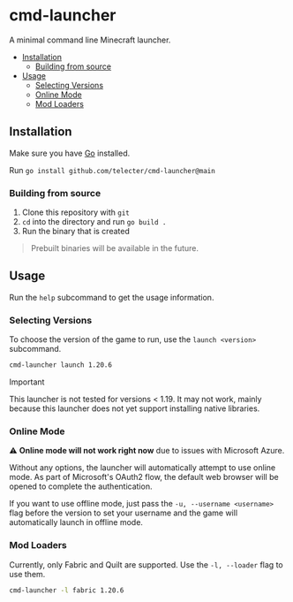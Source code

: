 # cmd-launcher

A minimal command line Minecraft launcher.

- [Installation](#installation)
  - [Building from source](#building-from-source)
- [Usage](#usage)
  - [Selecting Versions](#selecting-versions)
  - [Online Mode](#online-mode)
  - [Mod Loaders](#mod-loaders)

## Installation
Make sure you have [Go](https://go.dev) installed.

Run `go install github.com/telecter/cmd-launcher@main`

### Building from source

1. Clone this repository with `git`
2. `cd` into the directory and run `go build .`
3. Run the binary that is created

> Prebuilt binaries will be available in the future.

## Usage
Run the `help` subcommand to get the usage information.

### Selecting Versions

To choose the version of the game to run, use the `launch <version>` subcommand.

```sh
cmd-launcher launch 1.20.6
```

> [!IMPORTANT]
> This launcher is not tested for versions < 1.19. It may not work,
> mainly because this launcher does not yet support installing native libraries.

### Online Mode
⚠️ **Online mode will not work right now** due to issues with Microsoft Azure.


Without any options, the launcher will automatically attempt to use online mode.
As part of Microsoft's OAuth2 flow, the default web browser will be opened to
complete the authentication.

If you want to use offline mode, just pass the `-u, --username <username>` flag before the version
to set your username and the game will automatically launch in offline mode.

### Mod Loaders

Currently, only Fabric and Quilt are supported. Use the `-l, --loader` flag to use them.

```sh
cmd-launcher -l fabric 1.20.6
```
